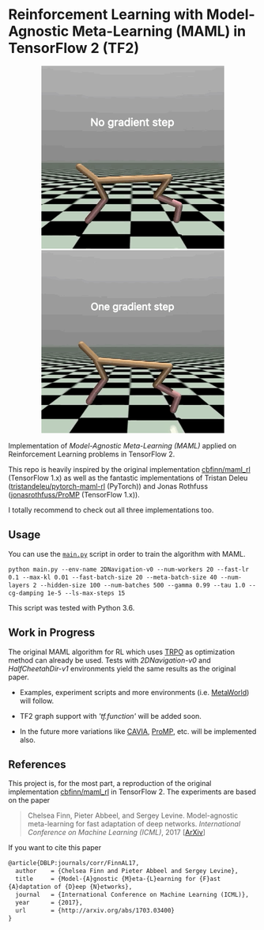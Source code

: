 # Reinforcement Learning with Model-Agnostic Meta-Learning (MAML) in TensorFlow 2 (TF2)

<p align="center"> 
<img src="_assets/0_without_gradient.gif">
<img src="_assets/1_one_gradient_step.gif">
</p>

Implementation of *Model-Agnostic Meta-Learning (MAML)* applied on Reinforcement Learning problems in TensorFlow 2. 

This repo is heavily inspired by the original implementation [cbfinn/maml_rl](https://github.com/cbfinn/maml_rl/) (TensorFlow 1.x) as well as the fantastic implementations of Tristan Deleu ([tristandeleu/pytorch-maml-rl](https://github.com/tristandeleu/pytorch-maml-rl) (PyTorch)) and Jonas Rothfuss ([jonasrothfuss/ProMP](https://github.com/jonasrothfuss/ProMP) (TensorFlow 1.x)). 

I totally recommend to check out all three implementations too.

## Usage
You can use the [`main.py`](main.py) script in order to train the algorithm with MAML.
```
python main.py --env-name 2DNavigation-v0 --num-workers 20 --fast-lr 0.1 --max-kl 0.01 --fast-batch-size 20 --meta-batch-size 40 --num-layers 2 --hidden-size 100 --num-batches 500 --gamma 0.99 --tau 1.0 --cg-damping 1e-5 --ls-max-steps 15
```
This script was tested with Python 3.6.

## Work in Progress
The original MAML algorithm for RL which uses [TRPO](https://spinningup.openai.com/en/latest/algorithms/trpo.html) as optimization method can already be used. Tests with *2DNavigation-v0* and *HalfCheetahDir-v1* environments yield the same results as the original paper. 

- Examples, experiment scripts and more environments (i.e. [MetaWorld](https://github.com/rlworkgroup/metaworld)) will follow. 

- TF2 graph support with *'tf.function'* will be added soon. 

- In the future more variations like [CAVIA](https://github.com/lmzintgraf/cavia), [ProMP](https://github.com/jonasrothfuss/ProMP), etc. will be implemented also.

## References
This project is, for the most part, a reproduction of the original implementation [cbfinn/maml_rl](https://github.com/cbfinn/maml_rl/) in TensorFlow 2. The experiments are based on the paper
> Chelsea Finn, Pieter Abbeel, and Sergey Levine. Model-agnostic meta-learning for fast adaptation of deep
networks. _International Conference on Machine Learning (ICML)_, 2017 [[ArXiv](https://arxiv.org/abs/1703.03400)]

If you want to cite this paper
```
@article{DBLP:journals/corr/FinnAL17,
  author    = {Chelsea Finn and Pieter Abbeel and Sergey Levine},
  title     = {Model-{A}gnostic {M}eta-{L}earning for {F}ast {A}daptation of {D}eep {N}etworks},
  journal   = {International Conference on Machine Learning (ICML)},
  year      = {2017},
  url       = {http://arxiv.org/abs/1703.03400}
}
```

